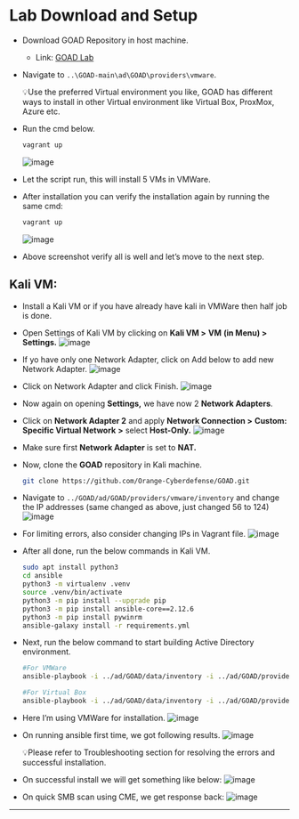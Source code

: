 # Lab Download and Setup
- Download GOAD Repository in host machine.
  - Link: [GOAD Lab](https://github.com/Orange-Cyberdefense/GOAD/tree/main)
- Navigate to ```..\GOAD-main\ad\GOAD\providers\vmware```.

   💡Use the preferred Virtual environment you like, GOAD has different ways to install in other Virtual environment like Virtual Box, ProxMox, Azure etc.

- Run the cmd below.
  ```bash
  vagrant up
  ```
  ![image](https://github.com/user-attachments/assets/4c79c942-da8e-4f1b-8c0c-cafa7ff088b3)

- Let the script run, this will install 5 VMs in VMWare.
- After installation you can verify the installation again by running the same cmd:
   ```bash
  vagrant up
  ```
   ![image](https://github.com/user-attachments/assets/19ec20c9-4fe0-4546-a1b6-e94e46279d74)

- Above screenshot verify all is well and let’s move to the next step.

## Kali VM:
- Install a Kali VM or if you have already have kali in VMWare then half job is done.
- Open Settings of Kali VM by clicking on **Kali VM >**  **VM** **(**in Menu**) > Settings.**
  ![image](https://github.com/user-attachments/assets/8eff571a-8dbd-4261-8b51-72fe944e60af)

- If yo have only one Network Adapter, click on Add below to add new Network Adapter.
  ![image](https://github.com/user-attachments/assets/a2b00434-9a76-4261-a35e-73eb676e7af0)

- Click on Network Adapter and click Finish.
  ![image](https://github.com/user-attachments/assets/51f1e33a-c02e-42d7-bd2f-9a5daff7d4db)

- Now again on opening **Settings,** we have now 2 **Network Adapters**.
- Click on **Network Adapter 2** and apply **Network Connection >** **Custom: Specific Virtual Network** **>** select **Host-Only.**
  ![image](https://github.com/user-attachments/assets/db085a49-bc0f-4070-bd2f-1073088f00f9)

- Make sure first **Network Adapter** is set to **NAT.**
- Now, clone the **GOAD** repository in Kali machine.
  ```bash
  git clone https://github.com/Orange-Cyberdefense/GOAD.git
  ```
- Navigate to ```../GOAD/ad/GOAD/providers/vmware/inventory``` and change the IP addresses (same changed as above, just changed 56 to 124)
![image](https://github.com/user-attachments/assets/6de2887c-14d6-4cbf-bb2e-83d003d56e63)

- For limiting errors, also consider changing IPs in Vagrant file.
  ![image](https://github.com/user-attachments/assets/0f7a01ad-b3c4-4401-82e6-dbbdd3bba356)

- After all done, run the below commands in Kali VM.
  ```bash
  sudo apt install python3
  cd ansible
  python3 -m virtualenv .venv
  source .venv/bin/activate
  python3 -m pip install --upgrade pip
  python3 -m pip install ansible-core==2.12.6
  python3 -m pip install pywinrm
  ansible-galaxy install -r requirements.yml
  ```
- Next, run the below command to start building Active Directory environment.
  ```bash
  #For VMWare
  ansible-playbook -i ../ad/GOAD/data/inventory -i ../ad/GOAD/providers/vmware/inventory main.yml

  #For Virtual Box
  ansible-playbook -i ../ad/GOAD/data/inventory -i ../ad/GOAD/providers/virtualbox/inventory main.yml
  ```
- Here I’m using VMWare for installation.
  ![image](https://github.com/user-attachments/assets/0099ca35-96b1-45c2-ac18-b68e7d5cb07f)

- On running ansible first time, we got following results.
  ![image](https://github.com/user-attachments/assets/32f0066f-f110-4ced-a982-c6b1ae6cfd8e)

  💡Please refer to Troubleshooting section for resolving the errors and successful installation.
  
- On  successful install we will get something like below:
  ![image](https://github.com/user-attachments/assets/2d492258-424d-414b-8bb4-7f3f992c5f0f)

- On quick SMB scan using CME, we get response back:
  ![image](https://github.com/user-attachments/assets/609d4dc0-be87-4172-8edf-96d7aa7dd084)

---
